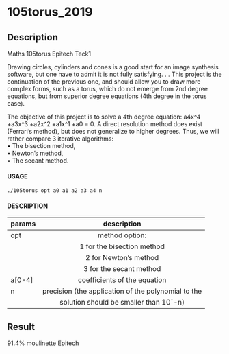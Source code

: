 # 105torus_2019

## Description
Maths 105torus Epitech Teck1

Drawing circles, cylinders and cones is a good start for an image synthesis software, but one have to admit
it is not fully satisfying. . . This project is the continuation of the previous one, and should allow you to draw
more complex forms, such as a torus, which do not emerge from 2nd degree equations, but from superior
degree equations (4th degree in the torus case).

The objective of this project is to solve a 4th degree equation: a4x^4 +a3x^3 +a2x^2 +a1x^1 +a0 = 0. A direct
resolution method does exist (Ferrari’s method), but does not generalize to higher degrees. Thus, we will
rather compare 3 iterative algorithms:  
• The bisection method,  
• Newton’s method,  
• The secant method.  

#### USAGE
    ./105torus opt a0 a1 a2 a3 a4 n

#### DESCRIPTION
| params | description                                         |
| ------ |:---------------------------------------------------:|
| opt    | method option:                                      |
|        | 1 for the bisection method                          |
|        | 2 for Newton’s method                               |
|        | 3 for the secant method                             |
| a[0-4] | coefficients of the equation                        |
| n      | precision (the application of the polynomial to the |
|        | solution should be smaller than 10ˆ-n)              |

## Result
91.4% moulinette Epitech
